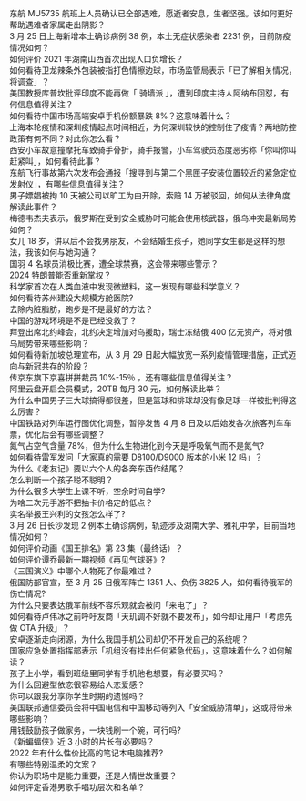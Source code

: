 东航 MU5735 航班上人员确认已全部遇难，愿逝者安息，生者坚强。该如何更好帮助遇难者家属走出阴影？  
3 月 25 日上海新增本土确诊病例 38 例，本土无症状感染者 2231 例，目前防疫情况如何？  
如何评价 2021 年湖南山西首次出现人口负增长？  
如何看待卫龙辣条外包装被指打色情擦边球，市场监管局表示「已了解相关情况，将调查」？  
美国教授库普坎批评印度不能再做「 骑墙派 」，遭到印度主持人阿纳布回怼，有何信息值得关注？  
如何看待中国市场高端安卓手机份额暴跌 8%？这意味着什么？  
上海本轮疫情和深圳疫情起点时间相近，为何深圳较快的控制住了疫情？两地防控政策有何不同？对此你怎么看？  
西安小车故意撞摩托车致骑手骨折，骑手报警，小车驾驶员态度恶劣称「你叫你叫赶紧叫」，如何看待此事？  
东航飞行事故第六次发布会通报「搜寻到与第二个黑匣子安装位置较近的紧急定位发射仪」，有哪些信息值得关注？  
男子嫖娼被拘 10 天被公司以旷工为由开除，索赔 14 万被驳回，如何从法律角度解读此事件？  
梅德韦杰夫表示，俄罗斯在受到安全威胁时可能会使用核武器，俄乌冲突最新局势如何？  
女儿 18 岁，讲以后不会找男朋友，不会结婚生孩子，她同学女生都是这样的想法，我该如何与她沟通？  
国羽 4 名球员消极比赛，遭全球禁赛，这会带来哪些警示？  
2024 特朗普能否重新掌权？  
科学家首次在人类血液中发现微塑料，这一发现有哪些科学意义？  
如何看待苏州建设大规模方舱医院?  
去除内脏脂肪，跑步是不是最好的方法？  
中国的游戏环境是不是已经没救了？  
拜登出席北约峰会，北约决定增加对乌援助，瑞士冻结俄 400 亿元资产，将对俄乌局势带来哪些影响？  
如何看待新加坡总理宣布，从 3 月 29 日起大幅放宽一系列疫情管理措施，正式迈向与新冠共存的阶段？  
传京东旗下京喜拼拼裁员 10%-15％ ，还有哪些信息值得关注？  
阿里云盘开启会员模式，20TB 每月 30 元，如何解读此举？  
为什么中国男子三大球搞得都很差，但是篮球和排球却没有像足球一样被批判得这么厉害？  
中国铁路对列车运行图优化调整，暂停发售 4 月 8 日及以后始发各次旅客列车车票，优化后会有哪些调整？  
氮气占空气含量 78%，但为什么生物进化到今天是呼吸氧气而不是氮气?  
如何看待雷军发问「大家真的需要 D8100/D9000 版本的小米 12 吗」？  
为什么《老友记》要以六个人的各奔东西作结尾？  
怎么判断一个孩子聪不聪明？  
为什么很多大学生上课不听，空余时间自学?  
为啥二次元手游不把抽卡价格定的低点？  
实名举报王兴利的女孩怎么样了?  
3 月 26 日长沙发现 2 例本土确诊病例，轨迹涉及湖南大学、雅礼中学，目前当地情况如何？  
如何评价动画《国王排名》第 23 集（最终话）？  
如何评价谭乔最新一期视频《再见气球哥》?  
《三国演义》中哪个人物死了你最难过？  
俄国防部官宣，至 3 月 25 日俄军阵亡 1351 人、负伤 3825 人，如何看待俄军的伤亡情况?  
为什么只要表达俄军前线不容乐观就会被问「来电了」？  
如何看待卢伟冰之前呼吁友商「天玑调不好就不要发布」，如今却让用户「考虑先做 OTA 升级」？  
安卓逐渐走向闭源，为什么我国手机公司却仍不开发自己的系统呢？  
国家应急处置指挥部表示「机组没有挂出任何紧急代码」，这意味着什么？如何解读？  
孩子上小学，看到班级里同学有手机他也想要，有必要买吗？  
为什么回避型依恋很容易给人恋爱感？  
你可以跟我分享你学生时期的遗憾吗？  
美国联邦通信委员会将中国电信和中国移动等列入「安全威胁清单」，这或将带来哪些影响？  
用钱鼓励孩子做家务，一块钱刷一个碗，可行吗?  
《新蝙蝠侠》近 3 小时的片长有必要吗？  
2022 年有什么性价比高的笔记本电脑推荐?  
有哪些特别温柔的文案？  
你认为职场中是能力重要，还是人情世故重要？  
如何评定香港男歌手唱功层次和名单？  
